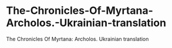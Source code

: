 # The-Chronicles-Of-Myrtana-Archolos.-Ukrainian-translation
The Chronicles Of Myrtana: Archolos. Ukrainian translation
